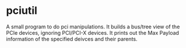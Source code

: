 # pciutil
A small program to do pci manipulations.
It builds a bus/tree view of the PCIe devices, ignoring PCI/PCI-X devices.
It prints out the Max Payload information of the specified deivces and their parents.
